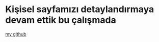 # Kişisel sayfamızı detaylandırmaya devam ettik bu çalışmada
[my github](https://github.com/icenikli)